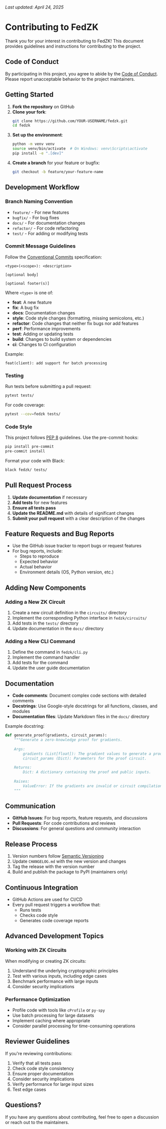 *Last updated: April 24, 2025*

# Contributing to FedZK

Thank you for your interest in contributing to FedZK! This document provides guidelines and instructions for contributing to the project.

## Code of Conduct

By participating in this project, you agree to abide by the [Code of Conduct](../CODE_OF_CONDUCT.md). Please report unacceptable behavior to the project maintainers.

## Getting Started

1. **Fork the repository** on GitHub
2. **Clone your fork**:
   ```bash
   git clone https://github.com/YOUR-USERNAME/fedzk.git
   cd fedzk
   ```
3. **Set up the environment**:
   ```bash
   python -m venv venv
   source venv/bin/activate  # On Windows: venv\Scripts\activate
   pip install -e ".[dev]"
   ```
4. **Create a branch** for your feature or bugfix:
   ```bash
   git checkout -b feature/your-feature-name
   ```

## Development Workflow

### Branch Naming Convention

- `feature/` - For new features
- `bugfix/` - For bug fixes
- `docs/` - For documentation changes
- `refactor/` - For code refactoring
- `test/` - For adding or modifying tests

### Commit Message Guidelines

Follow the [Conventional Commits](https://www.conventionalcommits.org/) specification:

```
<type>(<scope>): <description>

[optional body]

[optional footer(s)]
```

Where `<type>` is one of:
- **feat**: A new feature
- **fix**: A bug fix
- **docs**: Documentation changes
- **style**: Code style changes (formatting, missing semicolons, etc.)
- **refactor**: Code changes that neither fix bugs nor add features
- **perf**: Performance improvements
- **test**: Adding or updating tests
- **build**: Changes to build system or dependencies
- **ci**: Changes to CI configuration

Example:
```
feat(client): add support for batch processing
```

### Testing

Run tests before submitting a pull request:

```bash
pytest tests/
```

For code coverage:

```bash
pytest --cov=fedzk tests/
```

### Code Style

This project follows [PEP 8](https://www.python.org/dev/peps/pep-0008/) guidelines. Use the pre-commit hooks:

```bash
pip install pre-commit
pre-commit install
```

Format your code with Black:

```bash
black fedzk/ tests/
```

## Pull Request Process

1. **Update documentation** if necessary
2. **Add tests** for new features
3. **Ensure all tests pass**
4. **Update the README.md** with details of significant changes
5. **Submit your pull request** with a clear description of the changes

## Feature Requests and Bug Reports

- Use the GitHub issue tracker to report bugs or request features
- For bug reports, include:
  - Steps to reproduce
  - Expected behavior
  - Actual behavior
  - Environment details (OS, Python version, etc.)

## Adding New Components

### Adding a New ZK Circuit

1. Create a new circuit definition in the `circuits/` directory
2. Implement the corresponding Python interface in `fedzk/circuits/`
3. Add tests in the `tests/` directory
4. Update documentation in the `docs/` directory

### Adding a New CLI Command

1. Define the command in `fedzk/cli.py`
2. Implement the command handler
3. Add tests for the command
4. Update the user guide documentation

## Documentation

- **Code comments**: Document complex code sections with detailed comments
- **Docstrings**: Use Google-style docstrings for all functions, classes, and modules
- **Documentation files**: Update Markdown files in the `docs/` directory

Example docstring:
```python
def generate_proof(gradients, circuit_params):
    """Generate a zero-knowledge proof for gradients.
    
    Args:
        gradients (List[float]): The gradient values to generate a proof for.
        circuit_params (Dict): Parameters for the proof circuit.
        
    Returns:
        Dict: A dictionary containing the proof and public inputs.
        
    Raises:
        ValueError: If the gradients are invalid or circuit compilation fails.
    """
```

## Communication

- **GitHub Issues**: For bug reports, feature requests, and discussions
- **Pull Requests**: For code contributions and reviews
- **Discussions**: For general questions and community interaction

## Release Process

1. Version numbers follow [Semantic Versioning](https://semver.org/)
2. Update `CHANGELOG.md` with the new version and changes
3. Tag the release with the version number
4. Build and publish the package to PyPI (maintainers only)

## Continuous Integration

- GitHub Actions are used for CI/CD
- Every pull request triggers a workflow that:
  - Runs tests
  - Checks code style
  - Generates code coverage reports

## Advanced Development Topics

### Working with ZK Circuits

When modifying or creating ZK circuits:

1. Understand the underlying cryptographic principles
2. Test with various inputs, including edge cases
3. Benchmark performance with large inputs
4. Consider security implications

### Performance Optimization

- Profile code with tools like `cProfile` or `py-spy`
- Use batch processing for large datasets
- Implement caching where appropriate
- Consider parallel processing for time-consuming operations

## Reviewer Guidelines

If you're reviewing contributions:

1. Verify that all tests pass
2. Check code style consistency
3. Ensure proper documentation
4. Consider security implications
5. Verify performance for large input sizes
6. Test edge cases

## Questions?

If you have any questions about contributing, feel free to open a discussion or reach out to the maintainers. 